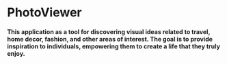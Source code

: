 # PhotoViewer
#### This application as a tool for discovering visual ideas related to travel, home decor, fashion, and other areas of interest. The goal is to provide inspiration to individuals, empowering them to create a life that they truly enjoy.
